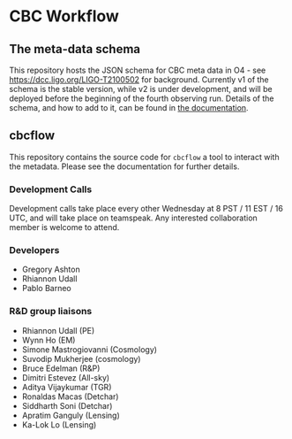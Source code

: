 # CBC Workflow

## The meta-data schema

This repository hosts the JSON schema for CBC meta data in O4 - see https://dcc.ligo.org/LIGO-T2100502 for background.
Currently v1 of the schema is the stable version, while v2 is under development, and will be deployed before the beginning of the fourth observing run. 
Details of the schema, and how to add to it, can be found in [the documentation](https://cbc.docs.ligo.org/projects/meta-data/index.html). 


## cbcflow

This repository contains the source code for `cbcflow` a tool to interact with the metadata. Please see the documentation for further details.

### Development Calls

Development calls take place every other Wednesday at 8 PST / 11 EST / 16 UTC, and will take place on teamspeak. Any interested collaboration member is welcome to attend. 

### Developers
* Gregory Ashton
* Rhiannon Udall
* Pablo Barneo

### R&D group liaisons

* Rhiannon Udall (PE)
* Wynn Ho (EM)
* Simone Mastrogiovanni (Cosmology)
* Suvodip Mukherjee (cosmology)
* Bruce Edelman (R&P)
* Dimitri Estevez (All-sky)
* Aditya Vijaykumar (TGR)
* Ronaldas Macas (Detchar)
* Siddharth Soni (Detchar)
* Apratim Ganguly (Lensing)
* Ka-Lok Lo (Lensing)



